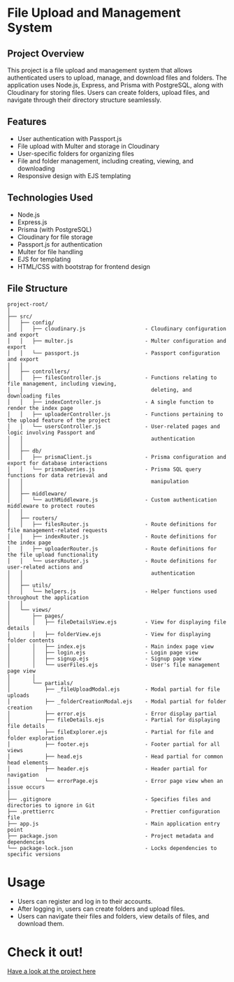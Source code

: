 # File Upload and Management System

## Project Overview

This project is a file upload and management system that allows authenticated users to upload, manage, and download files and folders. The application uses Node.js, Express, and Prisma with PostgreSQL, along with Cloudinary for storing files. Users can create folders, upload files, and navigate through their directory structure seamlessly.

## Features

- User authentication with Passport.js
- File upload with Multer and storage in Cloudinary
- User-specific folders for organizing files
- File and folder management, including creating, viewing, and downloading
- Responsive design with EJS templating

## Technologies Used

- Node.js
- Express.js
- Prisma (with PostgreSQL)
- Cloudinary for file storage
- Passport.js for authentication
- Multer for file handling
- EJS for templating
- HTML/CSS with bootstrap for frontend design

## File Structure

```
project-root/
│
├── src/
│   ├── config/
│   │   ├── cloudinary.js                   - Cloudinary configuration and export
│   │   ├── multer.js                       - Multer configuration and export
│   │   └── passport.js                     - Passport configuration and export
│   │
│   ├── controllers/
│   │   ├── filesController.js              - Functions relating to file management, including viewing, 
│   │                                         deleting, and downloading files
│   │   ├── indexController.js              - A single function to render the index page
│   │   ├── uploaderController.js           - Functions pertaining to the upload feature of the project
│   │   └── usersController.js              - User-related pages and logic involving Passport and 
│   │                                         authentication
│   │
│   ├── db/
│   │   ├── prismaClient.js                 - Prisma configuration and export for database interactions
│   │   └── prismaQueries.js                - Prisma SQL query functions for data retrieval and 
│   │                                         manipulation
│   │
│   ├── middleware/
│   │   └── authMiddleware.js               - Custom authentication middleware to protect routes
│   │
│   ├── routers/
│   │   ├── filesRouter.js                  - Route definitions for file management-related requests
│   │   ├── indexRouter.js                  - Route definitions for the index page
│   │   ├── uploaderRouter.js               - Route definitions for the file upload functionality
│   │   └── usersRouter.js                  - Route definitions for user-related actions and 
│   │                                         authentication
│   │
│   ├── utils/
│   │   └── helpers.js                      - Helper functions used throughout the application
│   │
│   └── views/
│       ├── pages/
│       │   ├── fileDetailsView.ejs         - View for displaying file details
│       │   ├── folderView.ejs              - View for displaying folder contents
│       │   ├── index.ejs                   - Main index page view
│       │   ├── login.ejs                   - Login page view
│       │   ├── signup.ejs                  - Signup page view
│       │   └── userFiles.ejs               - User's file management page view
│       │
│       └── partials/
│           ├── _fileUploadModal.ejs        - Modal partial for file uploads
│           ├── _folderCreationModal.ejs    - Modal partial for folder creation
│           ├── error.ejs                   - Error display partial
│           ├── fileDetails.ejs             - Partial for displaying file details
│           ├── fileExplorer.ejs            - Partial for file and folder exploration
│           ├── footer.ejs                  - Footer partial for all views
│           ├── head.ejs                    - Head partial for common head elements
│           ├── header.ejs                  - Header partial for navigation
│           └── errorPage.ejs               - Error page view when an issue occurs
│
├── .gitignore                              - Specifies files and directories to ignore in Git
├── .prettierrc                             - Prettier configuration file
├── app.js                                  - Main application entry point
├── package.json                            - Project metadata and dependencies
└── package-lock.json                       - Locks dependencies to specific versions
```


# Usage

- Users can register and log in to their accounts.
- After logging in, users can create folders and upload files.
- Users can navigate their files and folders, view details of files, and download them.


# Check it out!

[Have a look at the project here](https://odin-file-uploader-v38i.onrender.com/)